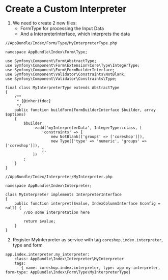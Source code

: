 # Create a Custom Interpreter

1. We need to create 2 new files:
    - FormType for processing the Input Data
    - And a InterpreterInterface, which interprets the data


```
//AppBundle/Index/Form/Type/MyInterpreterType.php

namespace AppBundle\Index\Form\Type;

use Symfony\Component\Form\AbstractType;
use Symfony\Component\Form\Extension\Core\Type\IntegerType;
use Symfony\Component\Form\FormBuilderInterface;
use Symfony\Component\Validator\Constraints\NotBlank;
use Symfony\Component\Validator\Constraints\Type;

final class MyInterpreterType extends AbstractType
{
    /**
     * {@inheritdoc}
     */
    public function buildForm(FormBuilderInterface $builder, array $options)
    {
        $builder
            ->add('myInterpreterData', IntegerType::class, [
                'constraints' => [
                    new NotBlank(['groups' => ['coreshop']]),
                    new Type(['type' => 'numeric', 'groups' => ['coreshop']]),
                ],
            ])
        ;
    }
}

```

```
//AppBundle/Index/Interpreter/MyInterpreter.php

namespace AppBundle\Index\Interpreter;

class MyInterpreter implements InterpreterInterface
{
    public function interpret($value, IndexColumnInterface $config = null) {
        //Do some interpretation here

        return $value;
    }
}
```

2. Register MyInterpreter as service with tag ```coreshop.index.interpreter```, type and form

```
app.index.interpreter.my_interpreter:
    class: AppBundle\Index\Interpreter\MyInterpreter
    tags:
     - { name: coreshop.index.interpreter, type: app-my-interpreter, form-type: AppBundle\Index\Form\Type\MyInterpreterType}
```